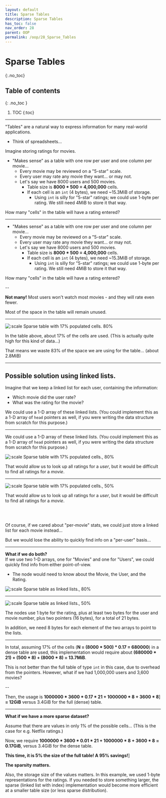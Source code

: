 ```yaml
---
layout: default
title: Sparse Tables
description: Sparse Tables
has_toc: false
nav_order: 28
parent: OOP
permalink: /oop/28_Sparse_Tables
---
```


# Sparse Tables
{:.no_toc}

## Table of contents
{: .no_toc }

1. TOC
{:toc}
---

"Tables" are a natural way to express information for many real-world applications.

* Think of spreadsheets...

Imagine storing ratings for movies.

* "Makes sense" as a table with one row per user and one column per movie...
    * Every movie may be reviewed on a "5-star" scale.
    * Every user may rate any movie they want... or may not.
    * Let's say we have 8000 users and 500 movies.
      * Table size is __8000 * 500 = 4,000,000__ cells.
      * If each cell is an `int` (4 bytes), we need ~15.3MiB of storage.
        * Using `int` is silly for "5-star" ratings; we could use 1-byte per rating.  We still need 4MiB to store it that way.

How many "cells" in the table will have a rating entered?

---
* "Makes sense" as a table with one row per user and one column per movie...
    * Every movie may be reviewed on a "5-star" scale.
    * Every user may rate any movie they want... or may not.
    * Let's say we have 8000 users and 500 movies.
      * Table size is __8000 * 500 = 4,000,000__ cells.
      * If each cell is an `int` (4 bytes), we need ~15.3MiB of storage.
        * Using `int` is silly for "5-star" ratings; we could use 1-byte per rating.  We still need 4MiB to store it that way.

How many "cells" in the table will have a rating entered?

--

__Not many!__  Most users won't watch most movies - and they will rate even fewer.

Most of the space in the table will remain unused.

---

![:scale Sparse table with 17% populated cells. 80%]({{site.baseurl}}/assets/CS50pics/sparse_table/sparse_content_in_normal_table.svg)

In the table above, about 17% of the cells are used.  (This is actually quite high for this kind of data...)

That means we waste 83% of the space we are using for the table... (about 2.8MiB)

---

## Possible solution using linked lists.

Imagine that we keep a linked list for each user, containing the information:

* Which movie did the user rate?
* What was the rating for the movie?

We could use a 1-D array of these linked lists.  (You could implement this as a 1-D array of `head` pointers as well, if you were writing the data structure from scratch for this purpose.)

---

We could use a 1-D array of these linked lists.  (You could implement this as a 1-D array of `head` pointers as well, if you were writing the data structure from scratch for this purpose.)

![:scale Sparse table with 17% populated cells., 80%]({{site.baseurl}}/assets/CS50pics/sparse_table/linked_list_per-user.svg)

That would allow us to look up all ratings for a _user_, but it would be difficult to find all ratings for a _movie_.

---

![:scale Sparse table with 17% populated cells., 50%]({{site.baseurl}}/assets/CS50pics/sparse_table/linked_list_per-user.svg)

That would allow us to look up all ratings for a _user_, but it would be difficult to find all ratings for a _movie_.

<br><br>

Of course, if we cared about "per-movie" stats, we could just store a linked list for each movie instead...

But we would lose the ability to quickly find info on a "per-user" basis...

---

**What if we do both?**     
If we use two 1-D arrays, one for "Movies" and one for "Users", we could quickly find info from either point-of-view.  

* The node would need to know about the Movie, the User, and the Rating.

![:scale Sparse table as linked lists., 80%]({{site.baseurl}}/assets/CS50pics/sparse_table/linked_list_dual-indexed.svg)

---

![:scale Sparse table as linked lists., 50%]({{site.baseurl}}/assets/CS50pics/sparse_table/linked_list_dual-indexed.svg)

The nodes use 1 byte for the rating, plus at least two bytes for the user and movie number, plus two pointers (16 bytes), for a total of 21 bytes.  

In addition, we need 8 bytes for each element of the two arrays to point to the lists.  

---

In total, assuming 17% of the cells (__N = (8000 * 500) * 0.17 = 680000__) in a dense table are used, this implementation would require about __(680000 * 21) + (500 * 8) + (8000 * 8) = 13.7MiB__.

This is not better than the full table of type `int` in this case, due to overhead from the pointers.  However, what if we had 1,000,000 users and 3,600 movies?

--

Then, the usage is __1000000 * 3600 * 0.17 * 21 + 1000000 * 8 + 3600 * 8__] __= 12GiB__ versus 3.4GiB for the full (dense) table.

---

**What if we have a more sparse dataset?**

Assume that there are values in only 1% of the possible cells... (This is the case for e.g. Netflix ratings.)

Now, we require __1000000 * 3600 * 0.01 * 21 + 1000000 * 8 + 3600 * 8__  __= 0.17GiB__, versus 3.4GiB for the dense table.

**This time, it is 5% the size of the full table!  A 95% savings!**]

**The sparsity matters.**  

Also, the storage size of the values matters.  In this example, we used 1-byte representations for the ratings.  If you needed to store something larger, the sparse (linked list with index) implementation would become more efficient at a smaller table size (or less sparse distribution).


